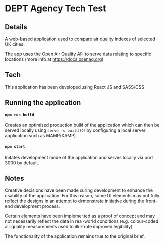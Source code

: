 # DEPT Agency Tech Test

## Details

A web-based application used to compare air quality indexes of selected UK cities.

The app uses the Open Air Quality API to serve data relating to specific locations (more info at https://docs.openaq.org)


## Tech

This application has been developed using React JS and SASS/CSS


## Running the application

#### `npm run build`
Creates an optimised production build of the application which can then be served locally using `serve -s build` (or by configuring a local server application such as MAMP/XAMP).


#### `npm start`
Initates development mode of the application and serves locally via port 3000 by default. 


## Notes
Creative decisions have been made during development to enhance the usability of the application. For this reason, some UI elements may not fully reflect the designs in an attempt to demonstrate initiative during the front-end development process.

Certain elements have been implemented as a proof of concept and may not necessarily reflect the data in real-world conditions (e.g. colour-coded air quality measurements used to illustrate improved legibility).

The functionality of the application remains true to the original brief.